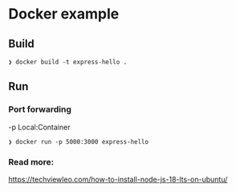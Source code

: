 # Docker example

## Build

```shell
❯ docker build -t express-hello .
```

## Run

### Port forwarding

-p Local:Container

```shell
❯ docker run -p 5000:3000 express-hello
```

### Read more:

https://techviewleo.com/how-to-install-node-js-18-lts-on-ubuntu/
